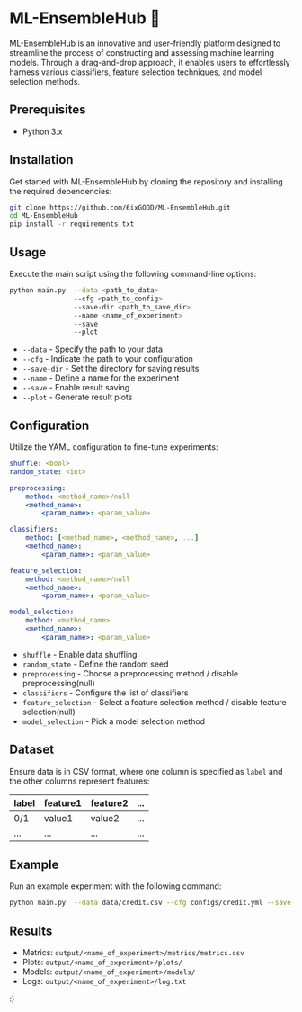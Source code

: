 # ML-EnsembleHub 🚀

ML-EnsembleHub is an innovative and user-friendly platform designed to streamline the process of constructing and assessing machine learning models. Through a drag-and-drop approach, it enables users to effortlessly harness various classifiers, feature selection techniques, and model selection methods. 

## Prerequisites
- Python 3.x

## Installation 
Get started with ML-EnsembleHub by cloning the repository and installing the required dependencies:

```bash
git clone https://github.com/6ixGODD/ML-EnsembleHub.git
cd ML-EnsembleHub
pip install -r requirements.txt
```

## Usage
Execute the main script using the following command-line options:

```bash
python main.py  --data <path_to_data> 
                --cfg <path_to_config> 
                --save-dir <path_to_save_dir> 
                --name <name_of_experiment> 
                --save 
                --plot
```

- `--data` - Specify the path to your data
- `--cfg` - Indicate the path to your configuration
- `--save-dir` - Set the directory for saving results
- `--name` - Define a name for the experiment
- `--save` - Enable result saving
- `--plot` - Generate result plots

## Configuration
Utilize the YAML configuration to fine-tune experiments:

```yaml
shuffle: <bool>
random_state: <int>

preprocessing:
    method: <method_name>/null
    <method_name>:
        <param_name>: <param_value>

classifiers:
    method: [<method_name>, <method_name>, ...]
    <method_name>:
        <param_name>: <param_value>

feature_selection:
    method: <method_name>/null
    <method_name>:
        <param_name>: <param_value>

model_selection:
    method: <method_name>
    <method_name>:
        <param_name>: <param_value>
```

- `shuffle` - Enable data shuffling
- `random_state` - Define the random seed
- `preprocessing` - Choose a preprocessing method / disable preprocessing(null)
- `classifiers` - Configure the list of classifiers
- `feature_selection` - Select a feature selection method / disable feature selection(null)
- `model_selection` - Pick a model selection method

## Dataset 
Ensure data is in CSV format, where one column is specified as `label` and the other columns represent features:

| label | feature1 | feature2 | ... |
|-------|----------|----------|-----|
| 0/1   | value1   | value2   | ... |
| ...   | ...      | ...      | ... |

## Example 
Run an example experiment with the following command:

```bash
python main.py  --data data/credit.csv --cfg configs/credit.yml --save-dir output --name credit --save --plot
```

## Results 
- Metrics: `output/<name_of_experiment>/metrics/metrics.csv`
- Plots: `output/<name_of_experiment>/plots/`    
- Models: `output/<name_of_experiment>/models/`
- Logs: `output/<name_of_experiment>/log.txt`

:)
